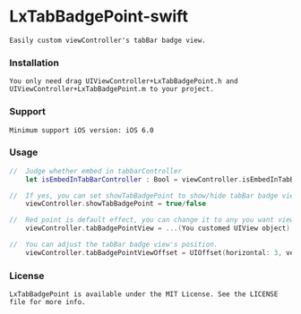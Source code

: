 # LxTabBadgePoint-swift
    Easily custom viewController's tabBar badge view. 

### Installation
    You only need drag UIViewController+LxTabBadgePoint.h and UIViewController+LxTabBadgePoint.m to your project.

### Support
    Minimum support iOS version: iOS 6.0

### Usage

```swift
//  Judge whether embed in tabbarController
    let isEmbedInTabBarController : Bool = viewController.isEmbedInTabBarController

//  If yes, you can set showTabBadgePoint to show/hide tabBar badge view.
    viewController.showTabBadgePoint = true/false

//  Red point is default effect, you can change it to any you want view.
    viewController.tabBadgePointView = ...(You customed UIView object)

//  You can adjust the tabBar badge view's position.
    viewController.tabBadgePointViewOffset = UIOffset(horizontal: 3, vertical: 6)
```

### License
    LxTabBadgePoint is available under the MIT License. See the LICENSE file for more info.
